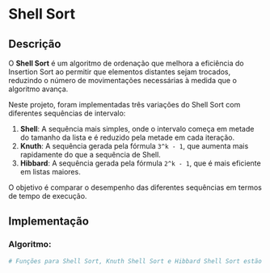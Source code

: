 # Shell Sort

## Descrição
O **Shell Sort** é um algoritmo de ordenação que melhora a eficiência do Insertion Sort ao permitir que elementos distantes sejam trocados, reduzindo o número de movimentações necessárias à medida que o algoritmo avança.

Neste projeto, foram implementadas três variações do Shell Sort com diferentes sequências de intervalo:
1. **Shell**: A sequência mais simples, onde o intervalo começa em metade do tamanho da lista e é reduzido pela metade em cada iteração.
2. **Knuth**: A sequência gerada pela fórmula `3^k - 1`, que aumenta mais rapidamente do que a sequência de Shell.
3. **Hibbard**: A sequência gerada pela fórmula `2^k - 1`, que é mais eficiente em listas maiores.

O objetivo é comparar o desempenho das diferentes sequências em termos de tempo de execução.

## Implementação

### Algoritmo:

```python
# Funções para Shell Sort, Knuth Shell Sort e Hibbard Shell Sort estão no arquivo 'shell_sort.py'.
